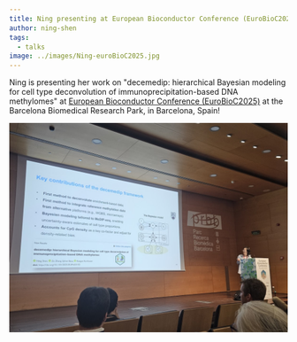 ```yaml
---
title: Ning presenting at European Bioconductor Conference (EuroBioC2025)
author: ning-shen
tags:
  - talks
image: ../images/Ning-euroBioC2025.jpg
---
```


Ning is presenting her work on "decemedip: hierarchical Bayesian modeling for cell type deconvolution of immunoprecipitation-based DNA methylomes" at [European Bioconductor Conference (EuroBioC2025)](https://eurobioc2025.bioconductor.org) at the Barcelona Biomedical Research Park, in Barcelona, Spain!

![Photo of Ning presenting at EuroBioC2025](images/Ning-euroBioC2025.jpg)
